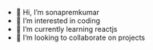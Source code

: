 - 👋 Hi, I’m sonapremkumar
- 👀 I’m interested in coding
- 🌱 I’m currently learning reactjs
- 💞️ I’m looking to collaborate on projects


